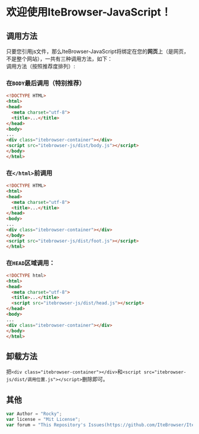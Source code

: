 # 欢迎使用IteBrowser-JavaScript！
## 调用方法
只要您引用js文件，那么IteBrowser-JavaScript将绑定在您的**网页**上（是网页，不是整个网站），一共有三种调用方法，如下：<br>
调用方法（按照推荐度排列）:
### 在`BODY`最后调用（特别推荐）
```html
<!DOCTYPE HTML>
<html>
<head>
  <meta charset="utf-8">
  <title>...</title>
</head>
<body>
...
<div class="itebrowser-container"></div>
<script src="itebrowser-js/dist/body.js"></script>
</body>
</html>
```
### 在`</html>`前调用
```html
<!DOCTYPE HTML>
<html>
<head>
  <meta charset="utf-8">
  <title>...</title>
</head>
<body>
...
<div class="itebrowser-container"></div>
</body>
<script src="itebrowser-js/dist/foot.js"></script>
</html>
```
### 在`HEAD`区域调用：
```html
<!DOCTYPE html>
<html>
<head>
  <meta charset="utf-8">
  <title>...</title>
  <script src="itebrowser-js/dist/head.js"></script>
</head>
<body>
...
<div class="itebrowser-container"></div>
</body>
</html>
```
## 卸载方法
把`<div class="itebrowser-container"></div>`和`<script src="itebrowser-js/dist/调用位置.js"></script>`删除即可。
## 其他
```javascript
var Author = "Rocky";
var license = "Mit License";
var forum = "This Repository's Issues(https://github.com/IteBrowser/IteBrowser-JS/issues)";
```
